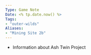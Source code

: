 ```yaml
---
Type: Game Note
Date: <% tp.date.now() %>
Tags:
- "outer-wilds"
Aliases:
- "Mining Site 2b"
---
```

- Information about Ash Twin Project